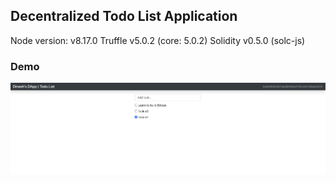 ## Decentralized Todo List Application

Node version: v8.17.0
Truffle v5.0.2 (core: 5.0.2)
Solidity v0.5.0 (solc-js)

### Demo

![Demo Image](./assets/Demo.png)